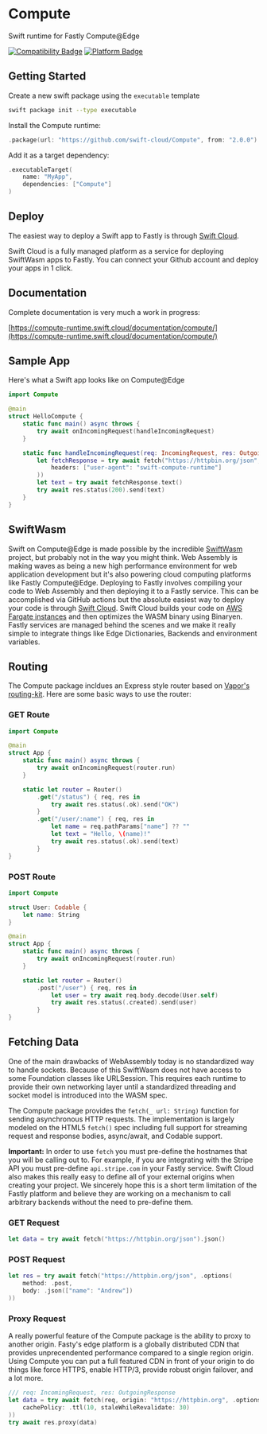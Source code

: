 # Compute

Swift runtime for Fastly Compute@Edge

[![Compatibility Badge](https://img.shields.io/endpoint?url=https%3A%2F%2Fswiftpackageindex.com%2Fapi%2Fpackages%2FAndrewBarba%2FCompute%2Fbadge%3Ftype%3Dswift-versions)](https://swiftpackageindex.com/AndrewBarba/swift-compute-runtime) [![Platform Badge](https://img.shields.io/endpoint?url=https%3A%2F%2Fswiftpackageindex.com%2Fapi%2Fpackages%2FAndrewBarba%2FCompute%2Fbadge%3Ftype%3Dplatforms)](https://swiftpackageindex.com/AndrewBarba/swift-compute-runtime)

## Getting Started

Create a new swift package using the `executable` template

```sh
swift package init --type executable
```

Install the Compute runtime:

```swift
.package(url: "https://github.com/swift-cloud/Compute", from: "2.0.0")
```

Add it as a target dependency:

```swift
.executableTarget(
    name: "MyApp",
    dependencies: ["Compute"]
)
```

## Deploy

The easiest way to deploy a Swift app to Fastly is through [Swift Cloud](https://swift.cloud).

Swift Cloud is a fully managed platform as a service for deploying SwiftWasm apps to Fastly. You can connect your Github account and deploy your apps in 1 click.

## Documentation

Complete documentation is very much a work in progress:

[https://compute-runtime.swift.cloud/documentation/compute/](https://compute-runtime.swift.cloud/documentation/compute/)

## Sample App

Here's what a Swift app looks like on Compute@Edge

```swift
import Compute

@main
struct HelloCompute {
    static func main() async throws {
        try await onIncomingRequest(handleIncomingRequest)
    }

    static func handleIncomingRequest(req: IncomingRequest, res: OutgoingResponse) async throws {
        let fetchResponse = try await fetch("https://httpbin.org/json", .options(
            headers: ["user-agent": "swift-compute-runtime"]
        ))
        let text = try await fetchResponse.text()
        try await res.status(200).send(text)
    }
}
```

## SwiftWasm

Swift on Compute@Edge is made possible by the incredible [SwiftWasm](https://swiftwasm.org) project, but probably not in the way you might think. Web Assembly is making waves as being a new high performance environment for web application development but it's also powering cloud computing platforms like Fastly Compute@Edge. Deploying to Fastly involves compiling your code to Web Assembly and then deploying it to a Fastly service. This can be accomplished via GitHub actions but the absolute easiest way to deploy your code is through [Swift Cloud](https://swift.cloud). Swift Cloud builds your code on [AWS Fargate instances](https://github.com/swift-cloud/build) and then optimizes the WASM binary using Binaryen. Fastly services are managed behind the scenes and we make it really simple to integrate things like Edge Dictionaries, Backends and environment variables.

## Routing

The Compute package incldues an Express style router based on [Vapor's routing-kit](https://github.com/vapor/routing-kit). Here are some basic ways to use the router:

### GET Route

```swift
import Compute

@main
struct App {
    static func main() async throws {
        try await onIncomingRequest(router.run)
    }

    static let router = Router()
        .get("/status") { req, res in
            try await res.status(.ok).send("OK")
        }
        .get("/user/:name") { req, res in
            let name = req.pathParams["name"] ?? ""
            let text = "Hello, \(name)!"
            try await res.status(.ok).send(text)
        }
}
```

### POST Route

```swift
import Compute

struct User: Codable {
    let name: String
}

@main
struct App {
    static func main() async throws {
        try await onIncomingRequest(router.run)
    }

    static let router = Router()
        .post("/user") { req, res in
            let user = try await req.body.decode(User.self)
            try await res.status(.created).send(user)
        }
}
```

## Fetching Data

One of the main drawbacks of WebAssembly today is no standardized way to handle sockets. Because of this SwiftWasm does not have access to some Foundation classes like URLSession. This requires each runtime to provide their own networking layer until a standardized threading and socket model is introduced into the WASM spec.

The Compute package provides the `fetch(_ url: String)` function for sending asynchronous HTTP requests. The implementation is largely modeled on the HTML5 `fetch()` spec including full support for streaming request and response bodies, async/await, and Codable support.

**Important:** In order to use `fetch` you must pre-define the hostnames that you will be calling out to. For example, if you are integrating with the Stripe API you must pre-define `api.stripe.com` in your Fastly service. Swift Cloud also makes this really easy to define all of your external origins when creating your project. We sincerely hope this is a short term limitation of the Fastly platform and believe they are working on a mechanism to call arbitrary backends without the need to pre-define them.

### GET Request

```swift
let data = try await fetch("https://httpbin.org/json").json()
```

### POST Request

```swift
let res = try await fetch("https://httpbin.org/json", .options(
    method: .post,
    body: .json(["name": "Andrew"])
))
```

### Proxy Request

A really powerful feature of the Compute package is the ability to proxy to another origin. Fasty's edge platform is a globally distributed CDN that provides unprecendented performance compared to a single region origin. Using Compute you can put a full featured CDN in front of your origin to do things like force HTTPS, enable HTTP/3, provide robust origin failover, and a lot more.

```swift
/// req: IncomingRequest, res: OutgoingResponse
let data = try await fetch(req, origin: "https://httpbin.org", .options(
    cachePolicy: .ttl(10, staleWhileRevalidate: 30)
))
try await res.proxy(data)
```
